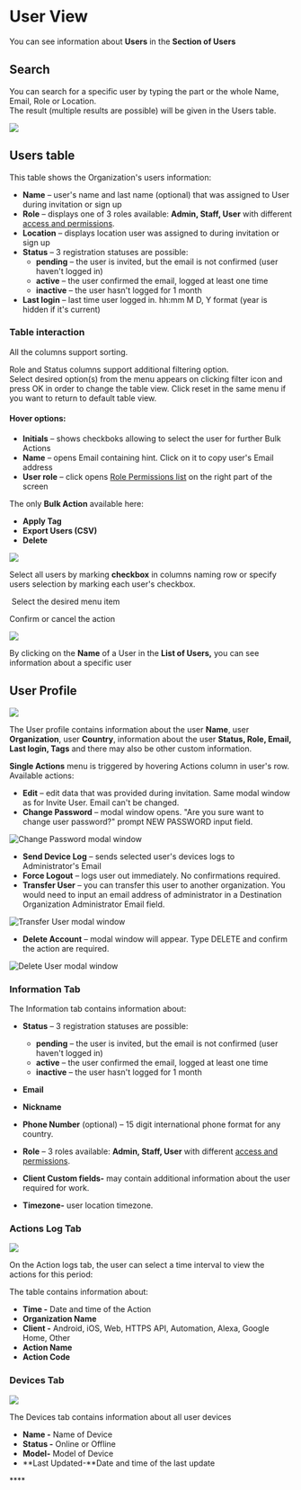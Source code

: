# User View

You can see information about **Users** in the **Section of Users**

## Search

You can search for a specific user by typing the part or the whole Name, Email,  Role or Location.  
The result \(multiple results are possible\) will be given in the Users table. 

![](../../../.gitbook/assets/search-user.png)



## Users table

This table shows the Organization's users information:

* **Name** – user's name and last name \(optional\) that was assigned to User during invitation or sign up
* **Role** – displays one of  3 roles available: **Admin, Staff, User** with different [access and permissions](../../settings/access.md).
* **Location** – displays location user was assigned to during invitation or sign up
* **Status** – 3 registration statuses are possible:
  * **pending** – the user is invited, but the email is not confirmed \(user haven't logged in\) 
  * **active** – the user confirmed the email, logged at least one time 
  * **inactive** – the user hasn't logged for 1 month
* **Last login** – last time user logged in. hh:mm M D, Y format \(year is hidden if it's current\)

### Table interaction

All the columns support sorting.

Role and Status columns support additional filtering option.  
Select desired option\(s\) from the menu appears on clicking filter icon and press OK in order to change the table view. Click reset in the same menu if you want to return to default table view.

#### Hover options:

* **Initials** – shows checkboks allowing to select the user for further Bulk Actions
* **Name** – opens Email containing hint. Click on it to copy user's Email address
* **User role** – click opens [Role Permissions list](../../settings/access.md) on the right part of the screen  

The only **Bulk Action** available here: 

* **Apply Tag**
* **Export Users \(CSV\)**
* **Delete**

![](../../../.gitbook/assets/users-bulk-action-menu.png)

Select all users by marking **checkbox** in columns naming row or specify users selection by marking each user's checkbox.

‌ Select the desired menu item

 Confirm or cancel the action



  


![](../../../.gitbook/assets/all-users-list.-1png.png)

By clicking on the **Name** of a User in the **List of Users,** you can see information about a specific user

## User Profile

![](../../../.gitbook/assets/user-action-menu.png)

The User profile contains information about the user **Name**, user **Organization**, user **Country**, information about the user **Status, Role, Email, Last login, Tags** and there may also be other custom information.

**Single Actions** menu is triggered by hovering Actions column in user's row. Available actions:

* **Edit** – edit data that was provided during invitation. Same modal window as for Invite User. Email can't be changed.
* **Change Password** – modal window opens.  "Are you sure want to change user password?" prompt NEW PASSWORD input field.

![Change Password modal window](../../../.gitbook/assets/change_password_modal.png)

* **Send Device Log** – sends selected user's devices logs to Administrator's Email
* **Force Logout** – logs user out immediately. No confirmations required.
* **Transfer User** – you can transfer this user to another organization. You would need to input an email address of administrator in a Destination Organization Administrator Email field.

![Transfer User modal window](../../../.gitbook/assets/transfer_user.png)

* **Delete Account** – modal window will appear. Type DELETE and confirm the action are required.

![Delete User modal window](../../../.gitbook/assets/delete_user_modal.gif)



### Information Tab

The Information tab contains information about: 

* **Status** – 3 registration statuses are possible:

  * **pending** – the user is invited, but the email is not confirmed \(user haven't logged in\) 
  * **active** – the user confirmed the email, logged at least one time 
  * **inactive** – the user hasn't logged for 1 month

* **Email** 
* **Nickname**
* **Phone Number** \(optional\) – 15 digit international phone format for any country. 
* **Role** – 3 roles available: **Admin, Staff, User** with different [access and permissions](../../settings/access.md).
* **Client Custom fields-** may contain additional information about the user required for work.
* **Timezone-** user location timezone.

### Actions Log Tab

![](../../../.gitbook/assets/user-action-log.png)

On the Action logs tab, the user can select a time interval to view the actions for this period:



The table contains information about:

* **Time -** Date and time of the Action
* **Organization Name**
* **Client -** Android, iOS, Web, HTTPS API, Automation, Alexa, Google Home, Other
* **Action Name**
* **Action Code**



### Devices Tab

![](../../../.gitbook/assets/user-devices.png)

The Devices tab contains information about all user devices

* **Name -** Name of Device
* **Status -** Online or Offline
* **Model-** Model of Device
* **Last Updated-**Date and time of the last update

\*\*\*\*

